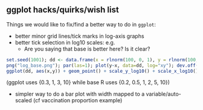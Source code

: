 ## ggplot hacks/quirks/wish list

Things we would like to fix/find a better way to do in `ggplot`:

- better minor grid lines/tick marks in log-axis graphs
- better tick selection in log10 scales: e.g.
	* Are you saying that base is better here? Is it clear?
```r
set.seed(1001); dd <- data.frame(x = rlnorm(100, 0, 1), y = rlnorm(100,0,1))
png("log_base.png"); par(las=1); plot(y~x, data=dd, log="xy"); dev.off()
ggplot(dd, aes(x,y)) + geom_point() + scale_y_log10() + scale_x_log10(); ggsave("log_gg.png")
```
(ggplot uses {0.3, 1, 3, 10} while base R uses {0.2, 0.5, 1, 2, 5, 10})
- simpler way to do a bar plot with width mapped to a variable/auto-scaled (cf vaccination proportion example)

